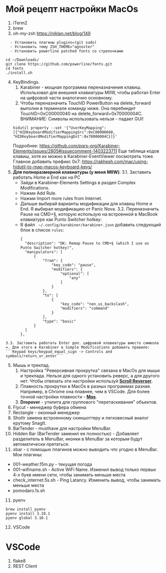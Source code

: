 # Мой рецепт настройки MacOs
1. iTerm2
2. brew
3. oh-my-zsh https://niklan.net/blog/149
```
  - Установить плагины plugins=(git sudo)
  - Установить тему ZSH_THEME="agnoster"
  - Установить powerline patched fonts со стрелочками

cd ~/Downloads/
git clone https://github.com/powerline/fonts.git
cd fonts
./install.sh
```
4. KeyBindings.
	1. Karabiner - мощная программа переназначения клавиш. Использовал для внешней клавиатуры MIIW, чтобы работал Enter на цифровой части аналогично основному.
	2. Чтобы переназначить TouchID PowerButton на delete_forward выполни в терминале команду ниже. Она перебиндит TouchID=0xC00000040 на delete_forward=0x70000004C. ВНИМАНИЕ: Символы использовать нельзя - падает GUI!   
	```
	hidutil property --set '{"UserKeyMapping":[{"HIDKeyboardModifierMappingSrc":0xC00000040, "HIDKeyboardModifierMappingDst":0x70000004C}]}'
	```
	Подробнее: https://github.com/pqrs-org/Karabiner-Elements/issues/2805#issuecomment-1403223711
	Еще таблица кодов клавиш, хотя их можно в Karabiner-EventViewer посмотреть тоже. Главное добавить префикс 0x7: https://rakhesh.com/mac/using-hidutil-to-map-macos-keyboard-keys/ 
  3. **Для полноразмерной клавиатуры (у меня MIIW)**:
    3.1. Заставить работать Home и End как на PC
      - Зайди в Karabiner-Elements Settings в раздел Complex Modifications.
      - Нажми Add Rule.
      - Нажми Import more rules from Internet.
      - Дальше выбирай варианты модификации для клавиш Home и End. Я выбирал модификацию от Panic Nova.
    3.2. Переназначить Pause на CMD+§, которую использую на встроенной в MacBook клавиатуре как Punto Switcher hotkey: 
      - В файл ``` ~/.config/karabiner/karabiner.json``` добавить следующий блок в список ```rules```:
        ```
        {
          "description": "DK: Remap Pause to CMD+§ (which I use as Punto Switcher hotkey)",
          "manipulators": [
              {
                  "from": {
                      "key_code": "pause",
                      "modifiers": {
                          "optional": [
                              "any"
                          ]
                      }
                  },
                  "to": [
                      {
                          "key_code": "non_us_backslash",
                          "modifiers": "command"
                      }
                  ],
                  "type": "basic"
              }                            
          ]
        },      
        ```
    3.3. Заставить работать Enter доп. цифровой клавиатуры вместо символа =. Для этого в Karabiner в Simple Modifications добавить правило: ```Keypad keys/keypad_equal_sign -> Controls and symbols/return_or_enter```
5. Мышь и трекпад. 
    1. Настройка "Реверсивная прокрутка" связана в MacOs для мыши и трекпада. Нельзя для одного установить реверс, а для другого нет. Чтобы отвязать эти настройки используй **[Scroll Reverser](https://pilotmoon.com/scrollreverser/)**. 
    2. Плавность прокрутки в MacOs в разных программах разная. Например, в Chrome она плавнее, чем в VSCode. Для более точной настройки плавности - **[Mos](https://mos.caldis.me/)**.
    3. **Dropover** - утилита для группового "перетаскивания" объектов.
5. Flycut - менеджер буфера обмена
6. Rectangle - оконный менеджер
7. Shottr замена встроенному скиншоттеру и легковесный аналог крутому SnagIt.
8. BarTender - musthave для настройки MenuBar.
9. Hidden Bar (BarTender заменил ее полностью) - Добавляет разделитель в MenuBar, иконки в MenuBar за которым будут автоматически прятаться.
10. xbar - с помощью плагинов можно выводить что угодно в MenuBar. Мои плагины:
  - 001-weather.15m.py - текущая погода
  - 001-wifiname.sh - Active WiFi Name. Изменил вывод только первых 4-х букв имени сети, чтобы занимать меньше места
  - check_internet.5s.sh - Ping Latancy. Изменить вывод, чтобы занимать меньше места
  - pomodaro.1s.sh
   
  
11. pyenv
```
brew install pyenv
pyenv install 3.10.1
pyenv global 3.10.1
```
12. VSCode


# VSCode

1. flake8
1. REST Client
